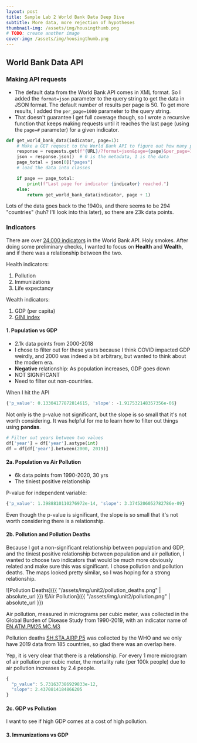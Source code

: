 ```yaml
---
layout: post
title: Sample Lab 2 World Bank Data Deep Dive
subtitle: More data, more rejection of hypotheses
thumbnail-img: /assets/img/housingthumb.png 
# TODO: create another image
cover-img: /assets/img/housingthumb.png
---
```


## World Bank Data API

### Making API requests

- The default data from the World Bank API comes in XML format. So I added the `format=json` parameter to the query string to get the data in JSON format. The default number of results per page is 50. To get more results, I added the `per_page=1000` parameter to the query string.
- That doesn't guarantee I get full coverage though, so I wrote a recursive function that keeps making requests until it reaches the last page (using the `page=#` parameter) for a given indicator.
  
```python
def get_world_bank_data(indicator, page=1):
    # Make a GET request to the World Bank API to figure out how many pages there are
    response = requests.get(f"{URL}/?format=json&page={page}&per_page=1000")
    json = response.json()  # 0 is the metadata, 1 is the data
    page_total = json[0]["pages"]
    # load the data into classes

    if page == page_total:
        print(f"Last page for indicator {indicator} reached.")
    else:
        return get_world_bank_data(indicator, page + 1)
```

Lots of the data goes back to the 1940s, and there seems to be 294 "countries" (huh? I'll look into this later), so there are 23k data points.

### Indicators

There are over [24,000 indicators](https://datahelpdesk.worldbank.org/knowledgebase/articles/898599-indicator-api-queries) in the World Bank API. Holy smokes. After doing some preliminary checks, I wanted to focus on **Health** and **Wealth**, and if there was a relationship between the two.

Health indicators:

1. Pollution
2. Immunizations
3. Life expectancy

Wealth indicators:

1. GDP (per capita)
2. [GINI index](https://data.worldbank.org/indicator/SI.POV.GINI?end=2023&most_recent_value_desc=true&start=1963&view=chart&year=2014)

#### 1. Population vs GDP

- 2.1k data points from 2000-2018
- I chose to filter out for these years because I think COVID impacted GDP weirdly, and 2000 was indeed a bit arbitrary, but wanted to think about the modern era.
- **Negative** relationship: As population increases, GDP goes down
- NOT SIGNIFICANT
- Need to filter out non-countries.

When I hit the API
```javascript
{'p_value': 0.13304177872814615, 'slope': -1.917532148357356e-06}
```

Not only is the p-value not significant, but the slope is so small that it's not worth considering. It was helpful for me to learn how to filter out things using **pandas**. 

```python
# Filter out years between two values
df['year'] = df['year'].astype(int)
df = df[df['year'].between(2000, 2019)]
```

#### 2a. Population vs Air Pollution

- 6k data points from 1990-2020, 30 yrs
- The tiniest positive relationship

P-value for independent variable:
```javascript
{'p_value': 1.3988810110276972e-14, 'slope': 3.3745206052782786e-09}
```

Even though the p-value is significant, the slope is so small that it's not worth considering there is a relationship.

#### 2b. Pollution and Pollution Deaths

Because I got a non-significant relationship between population and GDP, and the tiniest positive relationship between population and air pollution, I wanted to choose two indicators that would be much more obviously related and make sure this was significant. I chose pollution and pollution deaths. The maps looked pretty similar, so I was hoping for a strong relationship.

![Pollution Deaths]({{ "/assets/img/unit2/pollution_deaths.png" | absolute_url }})
![Air Pollution]({{ "/assets/img/unit2/pollution.png" | absolute_url }})

Air pollution, measured in micrograms per cubic meter, was collected in the Global Burden of Disease Study from 1990-2019, with an indicator name of [EN.ATM.PM25.MC.M3](
https://data.worldbank.org/indicator/EN.ATM.PM25.MC.M3?end=2020&most_recent_value_desc=true&start=1990&type=shaded&view=map)
 
Pollution deaths [SH.STA.AIRP.P5](https://data.worldbank.org/indicator/SH.STA.AIRP.P5?end=2019&most_recent_value_desc=true&start=2019&type=shaded&view=map) was collected by the WHO and we only have 2019 data from 185 countries, so glad there was an overlap here.

Yep, it is very clear that there is a relationship. For every 1 more microgram of air pollution per cubic meter, the mortality rate (per 100k people) due to air pollution increases by 2.4 people.

```javascript
{
  "p_value": 5.731637386929833e-12,
  "slope": 2.4370814184866205
}
```

#### 2c. GDP vs Pollution

I want to see if high GDP comes at a cost of high pollution.

#### 3. Immunizations vs GDP
